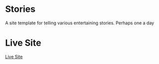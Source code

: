 # Stories

A site template for telling various entertaining stories. Perhaps one a day

# Live Site

[Live Site](https://strawstack.github.io/stories/)
